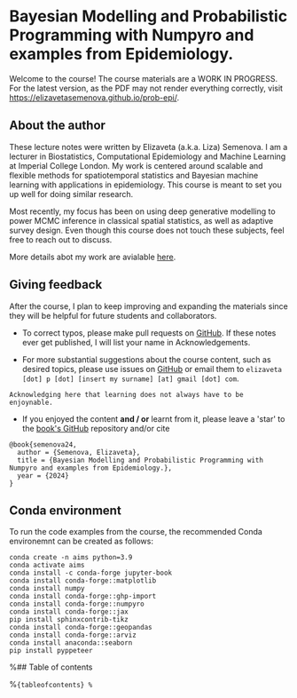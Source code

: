 # Bayesian Modelling and Probabilistic Programming with Numpyro and examples from Epidemiology.

Welcome to the course! The course materials are a WORK IN PROGRESS. For the latest version, as the PDF may not render everything correctly, visit <https://elizavetasemenova.github.io/prob-epi/>.

## About the author

These lecture notes were written by Elizaveta (a.k.a. Liza) Semenova. I am a lecturer in Biostatistics, Computational Epidemiology and Machine Learning at Imperial College London. My work is centered around scalable and flexible methods for spatiotemporal statistics and Bayesian machine learning with applications in epidemiology. This course is meant to set you up well for doing similar research. 

Most recently, my focus has been on using deep generative modelling to power MCMC inference in classical spatial statistics, as well as adaptive survey design. Even though this course does not touch these subjects, feel free to reach out to discuss. 

More details abot my work are avialable [here](https://www.elizaveta-semenova.com/).


## Giving feedback

After the course, I plan to keep improving and expanding the materials since they will be helpful for future students and collaborators.

- To correct typos, please make pull requests on [GitHub](https://github.com/elizavetasemenova/prob-epi). If these notes ever get published, I will list your name in Acknowledgements.

- For more substantial suggestions about the course content, such as desired topics, please use issues on [GitHub](https://github.com/elizavetasemenova/prob-epi) or email them to `elizaveta [dot] p [dot] [insert my surname] [at] gmail [dot] com`.

```{margin}
Acknowledging here that learning does not always have to be enjoynable.
```
- If you enjoyed the content **and / or** learnt from it, please leave a 'star' to the [book's GitHub](https://github.com/elizavetasemenova/prob-epi) repository and/or cite

```
@book{semenova24,
  author = {Semenova, Elizaveta},
  title = {Bayesian Modelling and Probabilistic Programming with Numpyro and examples from Epidemiology.},
  year = {2024}
}
```

## Conda environment

To run the code examples from the course, the recommended Conda environemnt can be created as follows:

```
conda create -n aims python=3.9
conda activate aims
conda install -c conda-forge jupyter-book
conda install conda-forge::matplotlib
conda install numpy
conda install conda-forge::ghp-import
conda install conda-forge::numpyro
conda install conda-forge::jax
pip install sphinxcontrib-tikz
conda install conda-forge::geopandas
conda install conda-forge::arviz
conda install anaconda::seaborn
pip install pyppeteer
```

%## Table of contents

%```{tableofcontents}
%```